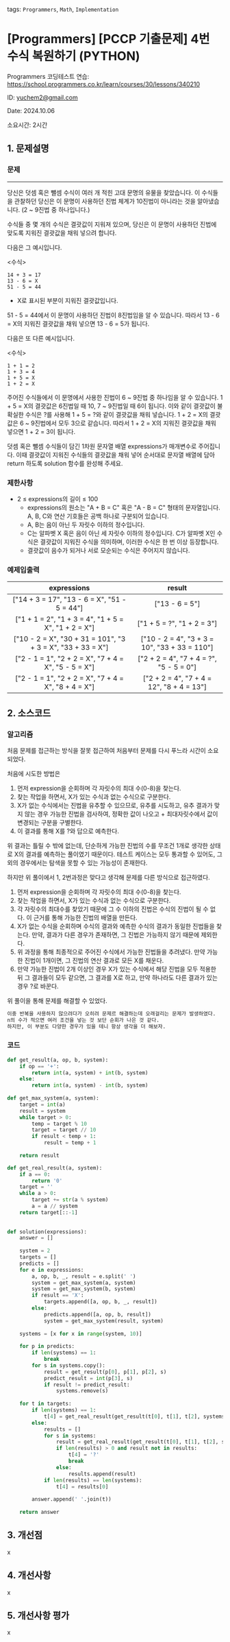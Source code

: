 tags: `Programmers`, `Math`, `Implementation`
# [Programmers] [PCCP 기출문제] 4번 수식 복원하기 (PYTHON)
Programmers 코딩테스트 연습: https://school.programmers.co.kr/learn/courses/30/lessons/340210

ID: yuchem2@gmail.com

Date: 2024.10.06

소요시간: 2시간

## 1. 문제설명

### 문제
---

당신은 덧셈 혹은 뺄셈 수식이 여러 개 적힌 고대 문명의 유물을 찾았습니다. 이 수식들을 관찰하던 당신은 이 문명이 사용하던 진법 체계가 10진법이 아니라는 것을 알아냈습니다. (2 ~ 9진법 중 하나입니다.)

수식들 중 몇 개의 수식은 결괏값이 지워져 있으며, 당신은 이 문명이 사용하던 진법에 맞도록 지워진 결괏값을 채워 넣으려 합니다.

다음은 그 예시입니다.

<수식>
```
14 + 3 = 17
13 - 6 = X
51 - 5 = 44
```
+ X로 표시된 부분이 지워진 결괏값입니다.

51 - 5 = 44에서 이 문명이 사용하던 진법이 8진법임을 알 수 있습니다. 따라서 13 - 6 = X의 지워진 결괏값을 채워 넣으면 13 - 6 = 5가 됩니다.

다음은 또 다른 예시입니다.

<수식>
```
1 + 1 = 2
1 + 3 = 4
1 + 5 = X
1 + 2 = X
```
주어진 수식들에서 이 문명에서 사용한 진법이 6 ~ 9진법 중 하나임을 알 수 있습니다.
1 + 5 = X의 결괏값은 6진법일 때 10, 7 ~ 9진법일 때 6이 됩니다. 이와 같이 결괏값이 불확실한 수식은 ?를 사용해 1 + 5 = ?와 같이 결괏값을 채워 넣습니다.
1 + 2 = X의 결괏값은 6 ~ 9진법에서 모두 3으로 같습니다. 따라서 1 + 2 = X의 지워진 결괏값을 채워 넣으면 1 + 2 = 3이 됩니다.

덧셈 혹은 뺄셈 수식들이 담긴 1차원 문자열 배열 expressions가 매개변수로 주어집니다. 이때 결괏값이 지워진 수식들의 결괏값을 채워 넣어 순서대로 문자열 배열에 담아 return 하도록 solution 함수를 완성해 주세요.

### 제한사항
+ 2 ≤ expressions의 길이 ≤ 100
  + expressions의 원소는 "A + B = C" 혹은 "A - B = C" 형태의 문자열입니다. A, B, C와 연산 기호들은 공백 하나로 구분되어 있습니다.
  + A, B는 음이 아닌 두 자릿수 이하의 정수입니다.
  + C는 알파벳 X 혹은 음이 아닌 세 자릿수 이하의 정수입니다. C가 알파벳 X인 수식은 결괏값이 지워진 수식을 의미하며, 이러한 수식은 한 번 이상 등장합니다.
  + 결괏값이 음수가 되거나 서로 모순되는 수식은 주어지지 않습니다.

### 예제입출력
| expressions |	result |
| :--: | :--: |
|["14 + 3 = 17", "13 - 6 = X", "51 - 5 = 44"]|	["13 - 6 = 5"]|
|["1 + 1 = 2", "1 + 3 = 4", "1 + 5 = X", "1 + 2 = X"]|	["1 + 5 = ?", "1 + 2 = 3"]|
|["10 - 2 = X", "30 + 31 = 101", "3 + 3 = X", "33 + 33 = X"]|	["10 - 2 = 4", "3 + 3 = 10", "33 + 33 = 110"]|
|["2 - 1 = 1", "2 + 2 = X", "7 + 4 = X", "5 - 5 = X"]|	["2 + 2 = 4", "7 + 4 = ?", "5 - 5 = 0"]|
|["2 - 1 = 1", "2 + 2 = X", "7 + 4 = X", "8 + 4 = X"]|	["2 + 2 = 4", "7 + 4 = 12", "8 + 4 = 13"]|

## 2. 소스코드

### 알고리즘

처음 문제를 접근하는 방식을 잘못 접근하여 처음부터 문제를 다시 푸느라 시간이 소요되었다.

처음에 시도한 방법은 
1. 먼저 expression을 순회하며 각 자릿수의 최대 수(0-8)을 찾는다.
2. 찾는 작업을 하면서, X가 있는 수식과 없는 수식으로 구분한다.
3. X가 없는 수식에서는 진법을 유추할 수 있으므로, 유추를 시도하고, 유추 결과가 맞지 않는 경우 가능한 진법을 검사하여, 정확한 값이 나오고 + 최대자릿수에서 값이 변경되는 구분을 구별한다.
4. 이 결과를 통해 X를 ?와 답으로 예측한다.

위 결과는 틀릴 수 밖에 없는데, 단순하게 가능한 진법의 수를 무조건 1개로 생각한 상태로 X의 결과를 예측하는 풀이였기 때문이다.  테스트 케이스는 모두 통과할 수 있어도, 그 외의 경우에서는 탐색을 못할 수 있는 가능성이 존재한다.

하지만 위 풀이에서 1, 2번과정은 맞다고 생각해 문제를 다른 방식으로 접근하였다.

1. 먼저 expression을 순회하며 각 자릿수의 최대 수(0-8)을 찾는다.
2. 찾는 작업을 하면서, X가 있는 수식과 없는 수식으로 구분한다.
3. 각 자릿수의 최대수를 찾았기 때문에 그 수 이하의 진법은 수식의 진법이 될 수 없다. 이 근거를 통해 가능한 진법의 배열을 만든다.
4. X가 없는 수식을 순회하며 수식의 결과와 예측한 수식의 결과가 동일한 진법들을 찾는다. 만약, 결과가 다른 경우가 존재하면, 그 진법은 가능하지 않기 때문에 제외한다.
5. 위 과정을 통해 최종적으로 주어진 수식에서 가능한 진법들을 추려냈다. 만약 가능한 진법이 1개이면, 그 진법의 연산 결과로 모든 X를 채운다.
6. 만약 가능한 진법이 2개 이상인 경우 X가 있는 수식에서 해당 진법을 모두 적용한 뒤 그 결과들이 모두 같으면, 그 결과를 X로 하고, 만약 하나라도 다른 결과가 있는 경우 ?로 바꾼다.

위 풀이을 통해 문제를 해결할 수 있었다.

```ps
이중 반복을 사용하지 않으려다가 오히려 문제르 해결하는데 오래걸리는 문제가 발생하였다.
n의 수가 적으면 여러 조건을 넣는 것 보단 순회가 나은 것 같다.
하지만, 이 부분도 다양한 경우가 있을 테니 항상 생각을 더 해보자.
```

### 코드
```python
def get_result(a, op, b, system):
    if op == '+':
        return int(a, system) + int(b, system)
    else:
        return int(a, system) - int(b, system)
    
def get_max_system(a, system):
    target = int(a)
    result = system
    while target > 0:
        temp = target % 10
        target = target // 10
        if result < temp + 1:
            result = temp + 1
            
    return result

def get_real_result(a, system):
    if a == 0:
        return '0'
    target = ''
    while a > 0:
        target += str(a % system)
        a = a // system
    return target[::-1]
    
    
def solution(expressions):
    answer = []
    
    system = 2
    targets = []
    predicts = []
    for e in expressions:
        a, op, b, _, result = e.split(' ')
        system = get_max_system(a, system)
        system = get_max_system(b, system)
        if result == 'X':
            targets.append([a, op, b, _, result])
        else:
            predicts.append([a, op, b, result])
            system = get_max_system(result, system)
    
    systems = [x for x in range(system, 10)]
    
    for p in predicts:
        if len(systems) == 1:
            break
        for s in systems.copy():
            result = get_result(p[0], p[1], p[2], s)
            predict_result = int(p[3], s)
            if result != predict_result:
                systems.remove(s)
    
    for t in targets:
        if len(systems) == 1:
            t[4] = get_real_result(get_result(t[0], t[1], t[2], systems[0]), systems[0])
        else:
            results = []
            for s in systems:
                result = get_real_result(get_result(t[0], t[1], t[2], s), s)
                if len(results) > 0 and result not in results:
                    t[4] = '?'
                    break
                else:
                    results.append(result)
            if len(results) == len(systems):
                t[4] = results[0]
                
        answer.append(' '.join(t))
        
    return answer
```
## 3. 개선점
x
## 4. 개선사항
x
## 5. 개선사항 평가
x
